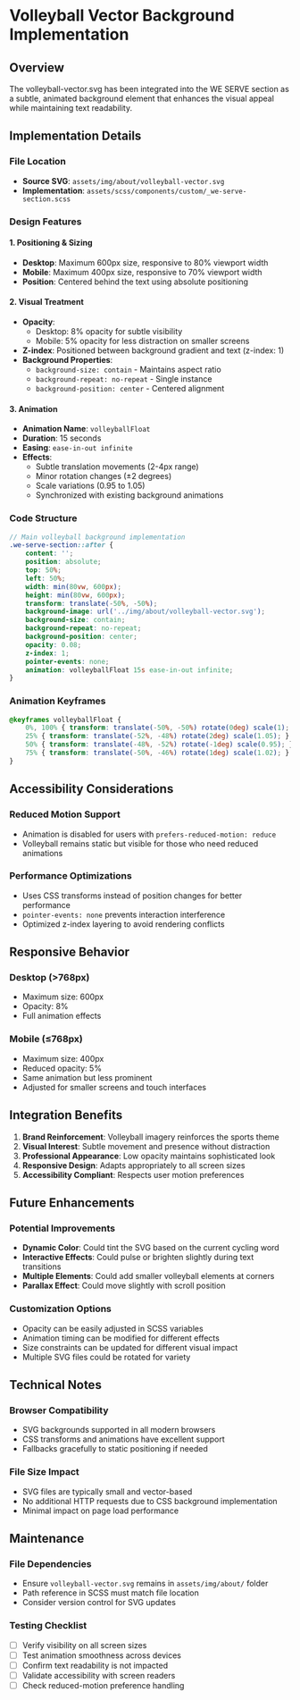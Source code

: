 # Volleyball Vector Background Implementation

## Overview
The volleyball-vector.svg has been integrated into the WE SERVE section as a subtle, animated background element that enhances the visual appeal while maintaining text readability.

## Implementation Details

### File Location
- **Source SVG**: `assets/img/about/volleyball-vector.svg`
- **Implementation**: `assets/scss/components/custom/_we-serve-section.scss`

### Design Features

#### 1. **Positioning & Sizing**
- **Desktop**: Maximum 600px size, responsive to 80% viewport width
- **Mobile**: Maximum 400px size, responsive to 70% viewport width
- **Position**: Centered behind the text using absolute positioning

#### 2. **Visual Treatment**
- **Opacity**: 
  - Desktop: 8% opacity for subtle visibility
  - Mobile: 5% opacity for less distraction on smaller screens
- **Z-index**: Positioned between background gradient and text (z-index: 1)
- **Background Properties**:
  - `background-size: contain` - Maintains aspect ratio
  - `background-repeat: no-repeat` - Single instance
  - `background-position: center` - Centered alignment

#### 3. **Animation**
- **Animation Name**: `volleyballFloat`
- **Duration**: 15 seconds
- **Easing**: `ease-in-out infinite`
- **Effects**:
  - Subtle translation movements (2-4px range)
  - Minor rotation changes (±2 degrees)
  - Scale variations (0.95 to 1.05)
  - Synchronized with existing background animations

### Code Structure

```scss
// Main volleyball background implementation
.we-serve-section::after {
    content: '';
    position: absolute;
    top: 50%;
    left: 50%;
    width: min(80vw, 600px);
    height: min(80vw, 600px);
    transform: translate(-50%, -50%);
    background-image: url('../img/about/volleyball-vector.svg');
    background-size: contain;
    background-repeat: no-repeat;
    background-position: center;
    opacity: 0.08;
    z-index: 1;
    pointer-events: none;
    animation: volleyballFloat 15s ease-in-out infinite;
}
```

### Animation Keyframes

```scss
@keyframes volleyballFloat {
    0%, 100% { transform: translate(-50%, -50%) rotate(0deg) scale(1); }
    25% { transform: translate(-52%, -48%) rotate(2deg) scale(1.05); }
    50% { transform: translate(-48%, -52%) rotate(-1deg) scale(0.95); }
    75% { transform: translate(-50%, -46%) rotate(1deg) scale(1.02); }
}
```

## Accessibility Considerations

### Reduced Motion Support
- Animation is disabled for users with `prefers-reduced-motion: reduce`
- Volleyball remains static but visible for those who need reduced animations

### Performance Optimizations
- Uses CSS transforms instead of position changes for better performance
- `pointer-events: none` prevents interaction interference
- Optimized z-index layering to avoid rendering conflicts

## Responsive Behavior

### Desktop (>768px)
- Maximum size: 600px
- Opacity: 8%
- Full animation effects

### Mobile (≤768px)
- Maximum size: 400px
- Reduced opacity: 5%
- Same animation but less prominent
- Adjusted for smaller screens and touch interfaces

## Integration Benefits

1. **Brand Reinforcement**: Volleyball imagery reinforces the sports theme
2. **Visual Interest**: Subtle movement and presence without distraction
3. **Professional Appearance**: Low opacity maintains sophisticated look
4. **Responsive Design**: Adapts appropriately to all screen sizes
5. **Accessibility Compliant**: Respects user motion preferences

## Future Enhancements

### Potential Improvements
- **Dynamic Color**: Could tint the SVG based on the current cycling word
- **Interactive Effects**: Could pulse or brighten slightly during text transitions
- **Multiple Elements**: Could add smaller volleyball elements at corners
- **Parallax Effect**: Could move slightly with scroll position

### Customization Options
- Opacity can be easily adjusted in SCSS variables
- Animation timing can be modified for different effects
- Size constraints can be updated for different visual impact
- Multiple SVG files could be rotated for variety

## Technical Notes

### Browser Compatibility
- SVG backgrounds supported in all modern browsers
- CSS transforms and animations have excellent support
- Fallbacks gracefully to static positioning if needed

### File Size Impact
- SVG files are typically small and vector-based
- No additional HTTP requests due to CSS background implementation
- Minimal impact on page load performance

## Maintenance

### File Dependencies
- Ensure `volleyball-vector.svg` remains in `assets/img/about/` folder
- Path reference in SCSS must match file location
- Consider version control for SVG updates

### Testing Checklist
- [ ] Verify visibility on all screen sizes
- [ ] Test animation smoothness across devices
- [ ] Confirm text readability is not impacted
- [ ] Validate accessibility with screen readers
- [ ] Check reduced-motion preference handling
